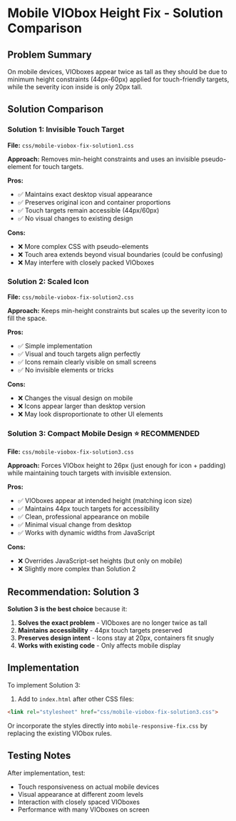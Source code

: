 # Mobile VIObox Height Fix - Solution Comparison

## Problem Summary
On mobile devices, VIOboxes appear twice as tall as they should be due to minimum height constraints (44px-60px) applied for touch-friendly targets, while the severity icon inside is only 20px tall.

## Solution Comparison

### Solution 1: Invisible Touch Target
**File:** `css/mobile-viobox-fix-solution1.css`

**Approach:** Removes min-height constraints and uses an invisible pseudo-element for touch targets.

**Pros:**
- ✅ Maintains exact desktop visual appearance
- ✅ Preserves original icon and container proportions
- ✅ Touch targets remain accessible (44px/60px)
- ✅ No visual changes to existing design

**Cons:**
- ❌ More complex CSS with pseudo-elements
- ❌ Touch area extends beyond visual boundaries (could be confusing)
- ❌ May interfere with closely packed VIOboxes

### Solution 2: Scaled Icon
**File:** `css/mobile-viobox-fix-solution2.css`

**Approach:** Keeps min-height constraints but scales up the severity icon to fill the space.

**Pros:**
- ✅ Simple implementation
- ✅ Visual and touch targets align perfectly
- ✅ Icons remain clearly visible on small screens
- ✅ No invisible elements or tricks

**Cons:**
- ❌ Changes the visual design on mobile
- ❌ Icons appear larger than desktop version
- ❌ May look disproportionate to other UI elements

### Solution 3: Compact Mobile Design ⭐ RECOMMENDED
**File:** `css/mobile-viobox-fix-solution3.css`

**Approach:** Forces VIObox height to 26px (just enough for icon + padding) while maintaining touch targets with invisible extension.

**Pros:**
- ✅ VIOboxes appear at intended height (matching icon size)
- ✅ Maintains 44px touch targets for accessibility
- ✅ Clean, professional appearance on mobile
- ✅ Minimal visual change from desktop
- ✅ Works with dynamic widths from JavaScript

**Cons:**
- ❌ Overrides JavaScript-set heights (but only on mobile)
- ❌ Slightly more complex than Solution 2

## Recommendation: Solution 3

**Solution 3 is the best choice** because it:

1. **Solves the exact problem** - VIOboxes are no longer twice as tall
2. **Maintains accessibility** - 44px touch targets preserved
3. **Preserves design intent** - Icons stay at 20px, containers fit snugly
4. **Works with existing code** - Only affects mobile display

## Implementation

To implement Solution 3:

1. Add to `index.html` after other CSS files:
```html
<link rel="stylesheet" href="css/mobile-viobox-fix-solution3.css">
```

Or incorporate the styles directly into `mobile-responsive-fix.css` by replacing the existing VIObox rules.

## Testing Notes

After implementation, test:
- Touch responsiveness on actual mobile devices
- Visual appearance at different zoom levels
- Interaction with closely spaced VIOboxes
- Performance with many VIOboxes on screen